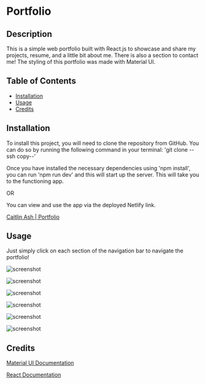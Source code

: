 # Portfolio

## Description

This is a simple web portfolio built with React.js to showcase and share my projects, resume, and a little bit about me. There is also a section to contact me! The styling of this portfolio was made with Material UI.

## Table of Contents

- [Installation](#installation)
- [Usage](#usage)
- [Credits](#credits)

## Installation 

To install this project, you will need to clone the repository from GitHub. You can do so by running the following command in your terminal: 'git clone --ssh copy--'

Once you have installed the necessary dependencies using 'npm install', you can run 'npm run dev' and this will start up the server. This will take you to the functioning app. 

OR

You can view and use the app via the deployed Netlify link. 

[Caitlin Ash | Portfolio](https://main--musical-truffle-35c061.netlify.app/)

## Usage

Just simply click on each section of the navigation bar to navigate the portfolio!

![screenshot](./src/assets/Screenshot%202024-01-07%20at%2012.13.48 AM.png)

![screenshot](./src/assets/Screenshot%202024-01-07%20at%2012.13.58 AM.png)

![screenshot](./src/assets/Screenshot%202024-01-07%20at%2012.14.08 AM.png)

![screenshot](./src/assets/Screenshot%202024-01-07%20at%2012.14.16 AM.png)

![screenshot](./src/assets/Screenshot%202024-01-07%20at%2012.15.12 AM.png)

![screenshot](./src/assets/Screenshot%202024-01-07%20at%2012.14.39 AM.png)

## Credits

[Material UI Documentation](https://mui.com/material-ui/getting-started/)

[React Documentation](https://react.dev/learn)